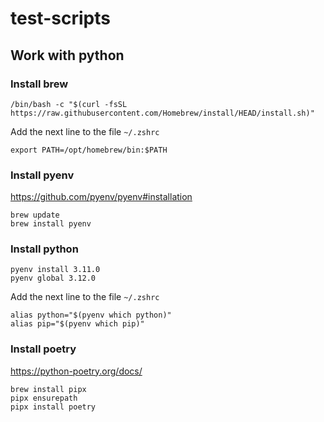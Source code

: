 # test-scripts

## Work with python
### Install brew
```shell
/bin/bash -c "$(curl -fsSL https://raw.githubusercontent.com/Homebrew/install/HEAD/install.sh)"
```
Add the next line to the file `~/.zshrc`
```text
export PATH=/opt/homebrew/bin:$PATH
```

### Install pyenv
https://github.com/pyenv/pyenv#installation
```shell
brew update
brew install pyenv
```

### Install python 
```shell
pyenv install 3.11.0
pyenv global 3.12.0
```
Add the next line to the file `~/.zshrc`
```text
alias python="$(pyenv which python)"
alias pip="$(pyenv which pip)"
```

### Install poetry
https://python-poetry.org/docs/
```shell
brew install pipx
pipx ensurepath
pipx install poetry
```